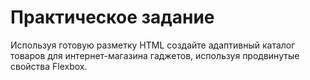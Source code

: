 # Практическое задание

Используя готовую разметку HTML создайте адаптивный каталог товаров для интернет-магазина гаджетов, используя продвинутые свойства Flexbox.
